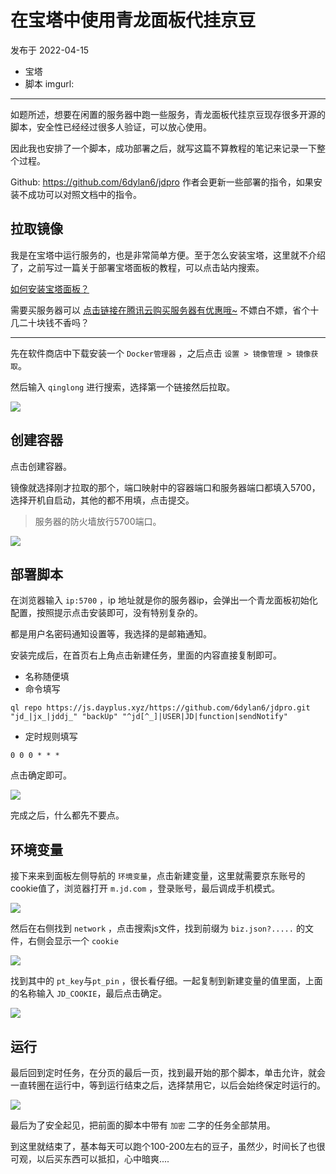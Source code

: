 # 在宝塔中使用青龙面板代挂京豆

发布于 2022-04-15 
  - 宝塔
  - 脚本
imgurl: 
---


如题所述，想要在闲置的服务器中跑一些服务，青龙面板代挂京豆现存很多开源的脚本，安全性已经经过很多人验证，可以放心使用。



因此我也安排了一个脚本，成功部署之后，就写这篇不算教程的笔记来记录一下整个过程。

Github: https://github.com/6dylan6/jdpro 
作者会更新一些部署的指令，如果安装不成功可以对照文档中的指令。

## 拉取镜像

我是在宝塔中运行服务的，也是非常简单方便。至于怎么安装宝塔，这里就不介绍了，之前写过一篇关于部署宝塔面板的教程，可以点击站内搜索。

[如何安装宝塔面板？](https://imhan.cn/posts/20210511)

需要买服务器可以 [点击链接在腾讯云购买服务器有优惠哦~](https://curl.qcloud.com/opakHBek) 不嫖白不嫖，省个十几二十块钱不香吗？

---

先在软件商店中下载安装一个 `Docker管理器` ，之后点击 `设置 > 镜像管理 > 镜像获取`。

然后输入 `qinglong` 进行搜索，选择第一个链接然后拉取。

![](https://imgurl.zishu.me/images/2022/04/24/6264d9cbb43e4.png)

## 创建容器

点击创建容器。

镜像就选择刚才拉取的那个，端口映射中的容器端口和服务器端口都填入5700，选择开机自启动，其他的都不用填，点击提交。

>服务器的防火墙放行5700端口。


![](https://imgurl.zishu.me/images/2022/04/24/6264d9e5ed0bb.png)

## 部署脚本

在浏览器输入 `ip:5700` ，ip 地址就是你的服务器ip，会弹出一个青龙面板初始化配置，按照提示点击安装即可，没有特别复杂的。

都是用户名密码通知设置等，我选择的是邮箱通知。

安装完成后，在首页右上角点击新建任务，里面的内容直接复制即可。

* 名称随便填
* 命令填写

```
ql repo https://js.dayplus.xyz/https://github.com/6dylan6/jdpro.git "jd_|jx_|jddj_" "backUp" "^jd[^_]|USER|JD|function|sendNotify"
```
* 定时规则填写

```
0 0 0 * * *
```

点击确定即可。

![](https://imgurl.zishu.me/images/2022/04/24/6264da01401ac.png)

完成之后，什么都先不要点。

## 环境变量

接下来来到面板左侧导航的 `环境变量`，点击新建变量，这里就需要京东账号的cookie值了，浏览器打开 `m.jd.com` ，登录账号，最后调成手机模式。

![](https://imgurl.zishu.me/images/2022/04/24/6264da11d338a.png)

然后在右侧找到 `network` ，点击搜索js文件，找到前缀为 `biz.json?.....` 的文件，右侧会显示一个 `cookie`

![](https://imgurl.zishu.me/images/2022/04/24/6264da1ed479e.png)

找到其中的 `pt_key`与`pt_pin` ，很长看仔细。一起复制到新建变量的值里面，上面的名称输入 `JD_COOKIE`，最后点击确定。

![](https://imgurl.zishu.me/images/2022/04/24/6264da2b927ca.png)

## 运行

最后回到定时任务，在分页的最后一页，找到最开始的那个脚本，单击允许，就会一直转圈在运行中，等到运行结束之后，选择禁用它，以后会始终保定时运行的。

![](https://imgurl.zishu.me/images/2022/04/24/6264da3ccc796.png)

最后为了安全起见，把前面的脚本中带有 `加密` 二字的任务全部禁用。

到这里就结束了，基本每天可以跑个100-200左右的豆子，虽然少，时间长了也很可观，以后买东西可以抵扣，心中暗爽....
